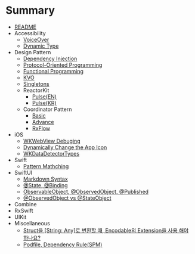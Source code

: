# Summary
* [README](README.md)
* Accessibility
    * [VoiceOver](g3doc/tutorials/mnisft/beginners/index.md)          
    * [Dynamic Type](g3doc/tutorials/mnisft/pros/index.md)                         
* Design Pattern
    * [Dependency Injection](g3doc/tutorials/mnist/beginners/index.md)          
    * [Protocol-Oriented Programming](g3doc/tutorials/mnist/pros/index.md)                 
    * [Functional Programming](g3doc/tutorials/mnist/pros/index.md)                         
    * [KVO](g3doc/tutorials/mnist/pros/index.md)                                
    * [Singletons](g3doc/tutorials/mnist/pros/index.md)  
    * ReactorKit           
        * [Pulse(EN)](Design-Pattern/reactorkit-pulse-en.md)
        * [Pulse(KR)](Design-Pattern/reactorkit-pulse-kr.md)       
    * Coordinator Pattern          
        * [Basic](Design-Pattern/coordinator-pattern-basic.md)
        * [Advance](Design-Pattern/coordinator-pattern-advance.md)
        * [RxFlow](Design-Pattern/coordinator-pattern-rxflow.md)
* iOS                
    * [WKWebView Debuging](iOS/webviewinfo-from-safari.md)
    * [Dynamically Change the App Icon](iOS/dynamically-change-the-appIcon.md)       
    * [WKDataDetectorTypes](iOS/wkdatadetectortypes.md) 
* Swift    
    * [Pattern Mathching](Swift/swift-pattern-mathching.md)        
* SwiftUI                         
    * [Markdown Syntax](SwiftUI/markdown-syntax.md)           
    * [@State, @Binding](SwiftUI/state-binding.md)           
    * [ObservableObject, @ObservedObject, @Published](SwiftUI/observableobject-observedobject-published.md)     
    * [@ObservedObject vs @StateObject](SwiftUI/observed-state-object.md)                                 
* Combine                   
* RxSwift 
* UIKit
* Miscellaneous         
    * [Struct을 [String: Any]로 변환할 때, Encodable의 Extension을 사용 해야 하나요?](Miscellaneous/stringany-convert-encodable.md)
    * [Podfile, Dependency Rule(SPM)](Miscellaneous/podfile-dependency-rule.md)

